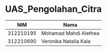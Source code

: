 # UAS_Pengolahan_Citra
| NIM | Nama |
| - | - |
| 312210195| Mohamad Mahdi Alethea |
| 312210690 | Veronika Natalia Kala|
